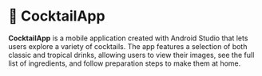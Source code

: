 # 🍹 CocktailApp

**CocktailApp** is a mobile application created with Android Studio that lets users explore a variety of cocktails. The app features a selection of both classic and tropical drinks, allowing users to view their images, see the full list of ingredients, and follow preparation steps to make them at home.
